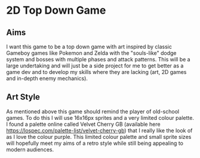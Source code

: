 # 2D Top Down Game

## Aims

I want this game to be a top down game with art inspired by classic Gameboy games like Pokemon and Zelda with the "souls-like" dodge system and bosses with multiple phases and attack patterns. This will be a large undertaking and will just be a side project for me to get better as a game dev and to develop my skills where they are lacking (art, 2D games and in-depth enemy mechanics).

## Art Style

As mentioned above this game should remind the player of old-school games. To do this I will use 16x16px sprites and a very limited colour palette. I found a palette online called Velvet Cherry GB (available here https://lospec.com/palette-list/velvet-cherry-gb) that I really like the look of as I love the colour purple. This limited colour palette and small sprite sizes will hopefully meet my aims of a retro style while still being appealing to modern audiences.
